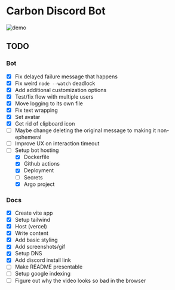 # Carbon Discord Bot

![demo](recordings/demo.gif)

## TODO

### Bot

- [x] Fix delayed failure message that happens
- [x] Fix weird `node --watch` deadlock
- [x] Add additional customization options
- [x] Test/fix flow with multiple users
- [x] Move logging to its own file
- [x] Fix text wrapping
- [x] Set avatar
- [x] Get rid of clipboard icon
- [ ] Maybe change deleting the original message to making it non-ephemeral
- [ ] Improve UX on interaction timeout
- [ ] Setup bot hosting
    - [x] Dockerfile
    - [x] Github actions
    - [x] Deployment
    - [ ] Secrets
    - [x] Argo project

### Docs

- [x] Create vite app
- [x] Setup tailwind
- [x] Host (vercel)
- [x] Write content
- [x] Add basic styling
- [x] Add screenshots/gif
- [x] Setup DNS
- [x] Add discord install link
- [ ] Make README presentable
- [ ] Setup google indexing
- [ ] Figure out why the video looks so bad in the browser
